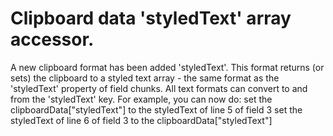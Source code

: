 # Clipboard data 'styledText' array accessor.
A new clipboard format has been added 'styledText'. This format returns (or sets) the clipboard to a styled text array - the same format as the 'styledText' property of field chunks. All text formats can convert to and from the 'styledText' key.
For example, you can now do:
   set the clipboardData["styledText"] to the styledText of line 5 of field 3
   set the styledText of line 6 of field 3 to the clipboardData["styledText"]

